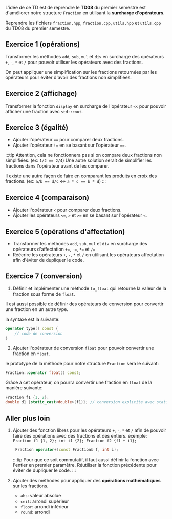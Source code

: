 L'idée de ce TD est de reprendre le **TD08** du premier semestre est d'améliorer notre structure `Fraction` en utilisant la **surcharge d'opérateurs**.


Reprendre les fichiers `fraction.hpp`, `fraction.cpp`, `utils.hpp` et `utils.cpp` du TD08 du premier semestre.

## Exercice 1 (opérations)

Transformer les méthodes `add`, `sub`, `mul` et `div` en surcharge des opérateurs `+`, `-`, `*` et `/` pour pouvoir utiliser les opérateurs avec des fractions.

On peut appliquer une simplification sur les fractions retournées par les opérateurs pour éviter d'avoir des fractions non simplifiées.

## Exercice 2 (affichage)

Transformer la fonction `display` en surcharge de l'opérateur `<<` pour pouvoir afficher une fraction avec `std::cout`.

## Exercice 3 (égalité)

- Ajouter l'opérateur `==` pour comparer deux fractions.
- Ajouter l'opérateur `!=` en se basant sur l'opérateur `==`.

:::tip
Attention, cela ne fonctionnera pas si on compare deux fractions non simplifiées. (ex: `1/2 == 2/4`) Une autre solution serait de simplifier les fractions dans l'opérateur avant de les comparer.

Il existe une autre façon de faire en comparant les produits en croix des fractions. (ex: `a/b == d/c` <=> `a * c == b * d`)
:::

## Exercice 4 (comparaison)

- Ajouter l'opérateur `<` pour comparer deux fractions.
- Ajouter les opérateurs `<=`, `>` et `>=` en se basant sur l'opérateur `<`.

## Exercice 5 (opérations d'affectation)

- Transformer les méthodes `add`, `sub`, `mul` et `div` en surcharge des opérateurs d'affectation `+=`, `-=`, `*=` et `/=` 
- Réécrire les opérateurs `+`, `-`, `*` et `/` en utilisant les opérateurs affectation afin d'éviter de dupliquer le code.

## Exercice 7 (conversion)

1. Définir et implémenter une méthode `to_float` qui retourne la valeur de la fraction sous forme de `float`.

Il est aussi possible de définir des opérateurs de conversion pour convertir une fraction en un autre type.

la syntaxe est la suivante:

```cpp
operator type() const {
    // code de conversion
}
```

2. Ajouter l'opérateur de conversion `float` pour pouvoir convertir une fraction en `float`.

le prototype de la méthode pour notre structure `Fraction` sera le suivant:

```cpp
Fraction::operator float() const;
```

Grâce à cet opérateur, on pourra convertir une fraction en `float` de la manière suivante:

```cpp
Fraction f1 {1, 2};
double d1 {static_cast<double>(f1)}; // conversion explicite avec static_cast
```

## Aller plus loin

1. Ajouter des fonction libres pour les opérateurs `+`, `-`, `*` et `/` afin de pouvoir faire des opérations avec des fractions et des entiers.
   exemple: `Fraction f1 {1, 2}; int i1 {2}; Fraction f2 {f1 + i1};`
   ```cpp
    Fraction operator+(const Fraction& f, int i);
    ```

    :::tip
    Pour que ce soit commutatif, il faut aussi définir la fonction avec l'entier en premier paramètre. Réutiliser la fonction précédente pour éviter de dupliquer le code.
    :::


2. Ajouter des méthodes pour appliquer des **opérations mathématiques** sur les fractions.
   - `abs`: valeur absolue
   - `ceil`: arrondi supérieur
   - `floor`: arrondi inférieur
   - `round`: arrondi


